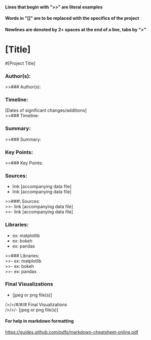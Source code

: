 #### Lines that begin with ">>" are literal examples
#### Words in "[]" are to be replaced with the specifics of the project
#### Newlines are denoted by 2+ spaces at the end of a line, tabs by ">"

# [Title]  
\#[Project Title]  

### Author(s):  
\>\>\#\#\# Author(s):    

### Timeline:  
[Dates of significant changes/additions]  
\>\>\#\#\# Timeline:    

### Summary:
\>\>\#\#\# Summary:    

### Key Points:  
\>\>\#\#\# Key Points:     

### Sources:  
- link [accompanying data file]
- link [accompanying data file]

\>\>\#\#\#\ Sources:    
\>\>\- link [accompanying data file]  
\>\>\- link [accompanying data file]

### Libraries:  
- ex: matplotlib
- ex: bokeh
- ex: pandas

\>\>\#\#\# Libraries:  
\>\>\- ex: matplotlib  
\>\>\- ex: bokeh  
\>\>\- ex: pandas  

### Final Visualizations  
- [jpeg or png file(s)]

/>/>/#/#/# Final Visualizations    
/>/>/- [jpeg or png file(s)]  



#### For help in markdown formatting
https://guides.github.com/pdfs/markdown-cheatsheet-online.pdf
